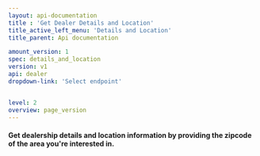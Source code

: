 ```yaml
---
layout: api-documentation
title : 'Get Dealer Details and Location'
title_active_left_menu: 'Details and Location'
title_parent: Api documentation

amount_version: 1
spec: details_and_location
version: v1
api: dealer
dropdown-link: 'Select endpoint'


level: 2
overview: page_version
---
```


#### Get dealership details and location information by providing the zipcode of the area you're interested in.


